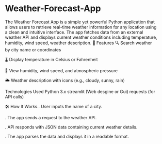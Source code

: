 # Weather-Forecast-App
The Weather Forecast App is a simple yet powerful Python application that allows users to retrieve real-time weather information for any location using a clean and intuitive interface. The app fetches data from an external weather API and displays current weather conditions including temperature, humidity, wind speed, weather description.
🔧 Features
🔍 Search weather by city name or coordinates

🌡️ Display temperature in Celsius or Fahrenheit

💨 View humidity, wind speed, and atmospheric pressure

🌥️ Weather description with icons (e.g., cloudy, sunny, rain)

Technologies Used
Python 3.x
streamlit (Web desgine or Gui)
requests (for API calls)

🛠️ How It Works
. User inputs the name of a city.

. The app sends a request to the weather API.

. API responds with JSON data containing current weather details.

. The app parses the data and displays it in a readable format.
